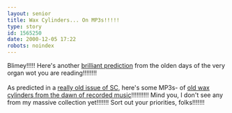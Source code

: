 ```yaml
---
layout: senior
title: Wax Cylinders... On MP3s!!!!!
type: story
id: 1565250
date: 2000-12-05 17:22
robots: noindex
---
```

Blimey!!!!! Here's another <a href="http://seniorcitizen.blogspot.com/archives/2000_12_03_seniorcitizen_archive.html#1554940">brilliant prediction</a> from the olden days of the very organ wot you are reading!!!!!!!!<br/><br/>As predicted in a <a href="http://www.seniordads.fsnet.co.uk/seniordads/features/citizen/v1/15.html#461">really old issue of SC</a>, here's some MP3s- of <a href="http://www.nps.gov/edis/sounds.htm">old wax cylinders from the dawn of recorded music</a>!!!!!!!!!! Mind you, I don't see any from my massive collection yet!!!!!!! Sort out your priorities, folks!!!!!!!